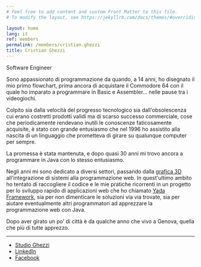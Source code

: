 ```yaml
---
# Feel free to add content and custom Front Matter to this file.
# To modify the layout, see https://jekyllrb.com/docs/themes/#overriding-theme-defaults

layout: home
lang: it
ref: members
permalink: /members/cristian.ghezzi
title: Cristian Ghezzi
---
```


Software Engineer

Sono appassionato di programmazione da quando, a 14 anni, ho disegnato il mio primo flowchart, prima ancora di acquistare il Commodore 64 con il quale ho imparato a programmare in Basic e Assembler... nelle pause tra i videogiochi.

Colpito sia dalla velocità del progresso tecnologico sia dall'obsolescenza cui erano costretti prodotti validi ma di scarso successo commerciale, cose che periodicamente rendevano inutili le conoscenze faticosamente acquisite, è stato con grande entusiasmo che nel 1996 ho assistito alla nascita di un linguaggio che prometteva di girare su qualunque computer per sempre.

La promessa è stata mantenuta, e dopo quasi 30 anni mi trovo ancora a programmare in Java con lo stesso entusiasmo.

Negli anni mi sono dedicato a diversi settori, passando dalla [grafica 3D](https://dl.acm.org/doi/10.1145/275519.275526) all'integrazione di sistemi alla programmazione web. In quest'ultimo ambito ho tentato di raccogliere il codice e le mie pratiche ricorrenti in un progetto per lo sviluppo rapido di applicazioni web che ho chiamato [Yada Framework](https://yadaframework.net/), sia per non dimenticare le soluzioni via via trovate, sia per aiutare eventualmente altri programmatori ad apprezzare la programmazione web con Java.

Dopo aver girato un po' di città è da qualche anno che vivo a Genova, quella che più di tutte apprezzo.


---

* [Studio Ghezzi](https://studio.ghezzi.net/)
* [LinkedIn](https://www.linkedin.com/in/cristianghezzi)
* [Facebook](https://www.facebook.com/cristian.ghezzi)
